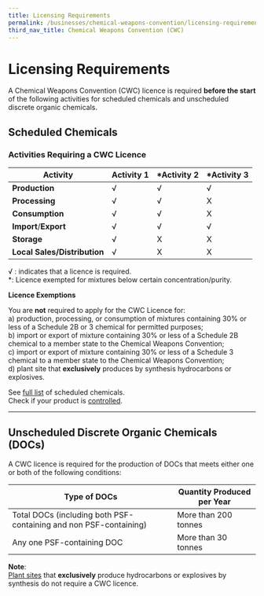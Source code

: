 ```yaml
---
title: Licensing Requirements
permalink: /businesses/chemical-weapons-convention/licensing-requirements
third_nav_title: Chemical Weapons Convention (CWC)
---
```


# Licensing Requirements

A Chemical Weapons Convention (CWC) licence is required  **before the start** of the following activities for scheduled chemicals and unscheduled discrete organic chemicals.

## Scheduled Chemicals

### Activities Requiring a CWC Licence

| Activity | Activity 1 | *Activity 2 | *Activity 3 |
|--|--|--|--|
| **Production** | √ | √ | √ |
| **Processing** | √ | √ | X |
| **Consumption** | √ | √ | X |
| **Import**/**Export** | √ | √ | √ |
| **Storage** | √ | X | X |
| **Local Sales/Distribution** | √ | X | X |

√ : indicates that a licence is required.  
*: Licence exempted for mixtures below certain concentration/purity.

**Licence Exemptions**

You are  **not**  required to apply for the CWC Licence for:  
a) production, processing, or consumption of mixtures containing 30% or less of a Schedule 2B or 3 chemical for permitted purposes;  
b) import or export of mixture containing 30% or less of a Schedule 2B chemical to a member state to the Chemical Weapons Convention;  
c) import or export of mixture containing 30% or less of a Schedule 3 chemical to a member state to the Chemical Weapons Convention;  
d) plant site that  **exclusively**  produces by synthesis hydrocarbons or explosives.

See  [full list](https://www.customs.gov.sg/-/media/cus/files/business/chemical-weapons-convention/guidetonacwclicencewithschchemlist.pdf?la=en&hash=BB1E42B4501617DFDA8B2AC9F57BED5D57FFDE34)  of scheduled chemicals.  
Check if your product is  [controlled](https://www.customs.gov.sg/businesses/chemical-weapons-convention/controlled-chemicals).

----

## Unscheduled Discrete Organic Chemicals (DOCs)

A CWC licence is required for the production of DOCs that meets either one or both of the following conditions:

| Type of DOCs | Quantity Produced per Year |
|--|--|
| Total DOCs (including both PSF-containing and non PSF-containing) | More than 200 tonnes |
| Any one PSF-containing DOC |  More than 30 tonnes|


**Note**:  
[Plant sites](https://www.customs.gov.sg/businesses/chemical-weapons-convention/glossary#plantsites) that **exclusively** produce hydrocarbons or explosives by synthesis do not require a CWC licence.
